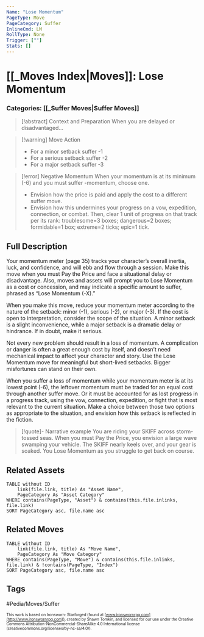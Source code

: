 ```yaml
---
Name: "Lose Momentum"
PageType: Move
PageCategory: Suffer
InlineCmd: LM
RollType: None
Trigger: [""] 
Stats: []
---
```

# [[_Moves Index|Moves]]: Lose Momentum
### Categories: [[_Suffer Moves|Suffer Moves]]
>[!abstract]  Context and Preparation
>When you are delayed or disadvantaged...

> [!warning] Move Action
>- For a minor setback suffer -1
>- For a serious setback suffer -2
>- For a major setback suffer -3

> [!error] Negative Momentum
> When your momentum is at its minimum (-6) and you must suffer -momentum, choose one.
> 
>- Envision how the price is paid and apply the cost to a different suffer move.
>- Envision how this undermines your progress on a vow, expedition, connection, or combat. Then, clear 1 unit of progress on that track per its rank: troublesome=3 boxes; dangerous=2 boxes; formidable=1 box; extreme=2 ticks; epic=1 tick.


## Full Description
Your momentum meter (page 35) tracks your character’s overall inertia, luck, and confidence, and will ebb and flow through a session. Make this move when you must Pay the Price and face a situational delay or disadvantage. Also, moves and assets will prompt you to Lose Momentum as a cost or concession, and may indicate a specific amount to suffer, phrased as “Lose Momentum (-X).” 

When you make this move, reduce your momentum meter according to the nature of the setback: minor (-1), serious (-2), or major (-3). If the cost is open to interpretation, consider the scope of the situation. A minor setback is a slight inconvenience, while a major setback is a dramatic delay or hindrance. If in doubt, make it serious. 

Not every new problem should result in a loss of momentum. A complication or danger is often a great enough cost by itself, and doesn’t need mechanical impact to affect your character and story. Use the Lose Momentum move for meaningful but short-lived setbacks. Bigger misfortunes can stand on their own. 

When you suffer a loss of momentum while your momentum meter is at its lowest point (-6), the leftover momentum must be traded for an equal cost through another suffer move. Or it must be accounted for as lost progress in a progress track, using the vow, connection, expedition, or fight that is most relevant to the current situation. Make a choice between those two options as appropriate to the situation, and envision how this setback is reflected in the fiction.


> [!quote]- Narrative example
> You are riding your SKIFF across storm-tossed seas. When you must Pay the Price, you envision a large wave swamping your vehicle. The SKIFF nearly keels over, and your gear is soaked. You Lose Momentum as you struggle to get back on course. 

## Related Assets
```dataview
TABLE without ID
	link(file.link, title) As "Asset Name",
	PageCategory As "Asset Category"
WHERE contains(PageType, "Asset") & contains(this.file.inlinks, file.link)
SORT PageCategory asc, file.name asc
```

## Related Moves
```dataview
TABLE without ID
	link(file.link, title) As "Move Name",
	PageCategory As "Move Category"
WHERE contains(PageType, "Move") & contains(this.file.inlinks, file.link) & !contains(PageType, "Index")
SORT PageCategory asc, file.name asc
```

## Tags
#Pedia/Moves/Suffer

<font size=-2>This work is based on Ironsworn: Starforged (found at [www.ironswornrpg.com](http://www.ironswornrpg.com)), created by Shawn Tomkin, and licensed for our use under the Creative Commons Attribution-NonCommercial-ShareAlike 4.0 International license  (creativecommons.org/licenses/by-nc-sa/4.0/).</font>